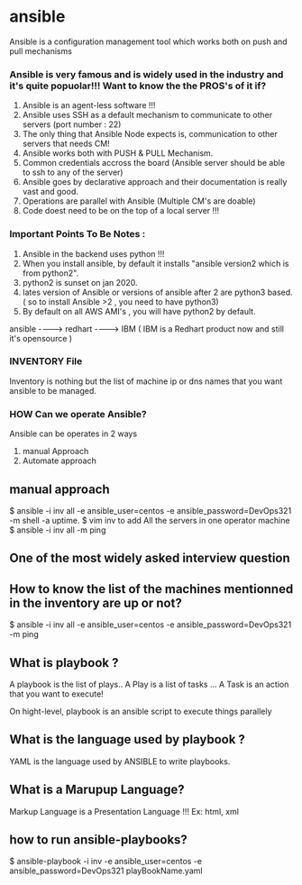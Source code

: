 # ansible

Ansible is a configuration management tool which works both on push and pull mechanisms

### Ansible is very famous and is widely used in the industry and it's quite popuolar!!! Want to know the the PROS's of it if?

1) Ansible is an agent-less software !!!
2) Ansible uses SSH as a default mechanism to communicate to other servers (port number : 22)
3) The only thing that Ansible Node expects is, communication to other servers that needs CM!
4) Ansible works both with PUSH & PULL Mechanism.
5) Common credentials accross the board (Ansible server should be able to ssh to any of the server)
6) Ansible goes by declarative approach and their documentation is really vast and good. 
7) Operations are parallel with Ansible (Multiple CM's are doable)
8) Code doest need to be on the top of a local server !!!



### Important Points To Be Notes :

1) Ansible in the backend uses python !!!
2) When you install ansible, by default it installs "ansible version2 which is from python2".
3) python2 is sunset on jan 2020.
4) lates version of Ansible or versions of ansible after 2 are python3 based. ( so to install Ansible >2 , you need to have python3)
5) By default on all AWS AMI's , you will have python2 by default.




ansible ----> redhart ----> IBM   ( IBM is a Redhart product now and still it's opensource )


### INVENTORY File

Inventory is nothing but the list of machine ip or dns names that you want ansible to be managed.

### HOW Can we operate Ansible?

Ansible can be operates in 2 ways 

   1) manual Approach
   2) Automate approach

## manual approach
   $ ansible -i inv all -e ansible_user=centos  -e ansible_password=DevOps321  -m shell -a uptime.
   $ vim inv to add All the servers in one operator machine
   $ ansible -i inv all -m ping

## One of the most widely asked interview question
  ## How to know the list of the machines mentionned in the inventory are up or not?
  $ ansible -i inv all -e ansible_user=centos -e ansible_password=DevOps321 -m ping



## What is  playbook ?
  
  A playbook is the list of plays..
  A Play is a list of tasks ...
  A Task is an action that you want to execute!

  On hight-level, playbook is an ansible script to execute things parallely

## What is the language used by playbook ?
  
   YAML is the language used by ANSIBLE to write playbooks.

## What is a Marupup Language?

  Markup Language is a Presentation Language !!!
    Ex: html, xml

## how to run ansible-playbooks?
   $ ansible-playbook -i inv -e ansible_user=centos  -e ansible_password=DevOps321 playBookName.yaml
